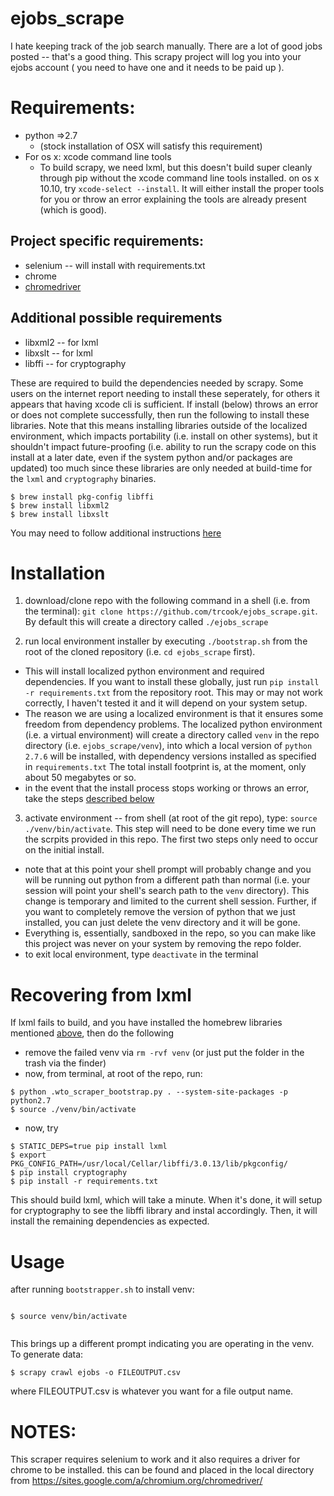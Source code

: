 ejobs_scrape
=================

I hate keeping track of the job search manually. There are a lot of good jobs posted -- that's a good thing. This scrapy project will log you into your ejobs account ( you need to have one and it needs to be paid up ).



Requirements:
=============

* python =>2.7
	* (stock installation of OSX will satisfy this requirement)
* For os x: xcode command line tools
	* To build scrapy, we need lxml, but this doesn't build super cleanly through pip without the xcode command line tools installed. on os x 10.10, try `xcode-select --install`. It will either install the proper tools for you or throw an error explaining the tools are already present (which is good).

## Project specific requirements:

* selenium -- will install with requirements.txt
* chrome
* [chromedriver](https://sites.google.com/a/chromium.org/chromedriver/)

## Additional possible requirements <a id="additionalreqs"></a>

* libxml2 -- for lxml
* libxslt -- for lxml
* libffi -- for cryptography

These are required to build the dependencies needed  by scrapy. Some users on the internet report needing to install these seperately, for others it appears that having xcode cli is sufficient. If install (below) throws an error or does not complete successfully, then run the following to install these libraries. Note that this means installing libraries outside of the localized environment, which impacts portability (i.e. install on other systems), but it shouldn't impact future-proofing (i.e. ability to run the scrapy code on this install at a later date, even if the system python and/or packages are updated) too much since these libraries are only needed at build-time for the `lxml` and `cryptography` binaries.

```{bash}
$ brew install pkg-config libffi
$ brew install libxml2 
$ brew install libxslt
```

You may need to follow additional instructions [here](#recoveringlxml)

Installation
============

1. download/clone repo with the following command in a shell (i.e. from the terminal):  `git clone https://github.com/trcook/ejobs_scrape.git`. By default this will create a directory called `./ejobs_scrape`

2. run local environment installer by executing `./bootstrap.sh` from the root of the cloned repository (i.e. `cd ejobs_scrape` first). 
  - This will install localized python environment and required dependencies. If you want to install these globally, just run `pip install -r requirements.txt` from the repository root. This may or may not work correctly, I haven't tested it and it will depend on your system setup. 
  - The reason we are using a localized environment is that it ensures some freedom from dependency problems. The localized python environment (i.e. a virtual environment) will create a directory called `venv` in the repo directory (i.e. `ejobs_scrape/venv`), into which a local version of `python 2.7.6` will be installed, with dependency versions installed as specified in `requirements.txt` The total install footprint is, at the moment, only about 50 megabytes or so. 
  - in the event that the install process stops working or throws an error, take the steps [described below](#recoveringlxml)

3. activate environment -- from shell (at root of the git repo), type: `source ./venv/bin/activate`. This step will need to be done every time we run the scrpits provided in this repo. The first two steps only need to occur on the initial install.

  - note that at this point your shell prompt will probably change and you will be running out python from a different path than normal (i.e. your session will point your shell's search path to the `venv` directory). This change is temporary and limited to the current shell session. Further, if you want to completely remove the version of python that we just installed, you can just delete the venv directory and it will be gone. 
  - Everything is, essentially, sandboxed in the repo, so you can make like this project was never on your system by removing the repo folder. 
  - to exit local environment, type `deactivate` in the terminal


Recovering from lxml <a id="recoveringlxml"></a>
============================================================

If lxml fails to build, and you have installed the homebrew libraries mentioned [above](#additionalreqs), then do the following

* remove the failed venv via `rm -rvf venv` (or just put the folder in the trash via the finder)
* now, from terminal, at root of the repo, run:

```{bash}
$ python .wto_scraper_bootstrap.py . --system-site-packages -p python2.7
$ source ./venv/bin/activate
```
* now, try 
```{bash}
$ STATIC_DEPS=true pip install lxml
$ export PKG_CONFIG_PATH=/usr/local/Cellar/libffi/3.0.13/lib/pkgconfig/
$ pip install cryptography
$ pip install -r requirements.txt
```
This should build lxml, which will take a minute. 
When it's done, it will setup for cryptography to see the libffi library and instal accordingly. Then, it will install the remaining dependencies as expected.




Usage
=====

after running `bootstrapper.sh` to install venv:

```

$ source venv/bin/activate


```
This brings up a different prompt indicating you are operating in the venv. To generate data: 

```
$ scrapy crawl ejobs -o FILEOUTPUT.csv

```

where FILEOUTPUT.csv is whatever you want for a file output name.


NOTES: 
======
This scraper requires selenium to work and it also requires a driver for chrome to be installed. this can be found and placed in the local directory from https://sites.google.com/a/chromium.org/chromedriver/